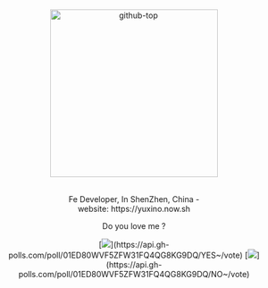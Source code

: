 <div align="center">
  <br>
  <br>
  <img src="https://user-images.githubusercontent.com/12481935/87399718-58241400-c5ea-11ea-82e6-b42bbdd5815b.png" alt="github-top" title="github-top" width="300px">
  <br>
  <br>
  <p>Fe Developer, In ShenZhen, China - <br> website: https://yuxino.now.sh</p>
  Do you love me ?

[![](https://api.gh-polls.com/poll/01ED80WVF5ZFW31FQ4QG8KG9DQ/YES~)](https://api.gh-polls.com/poll/01ED80WVF5ZFW31FQ4QG8KG9DQ/YES~/vote) [![](https://api.gh-polls.com/poll/01ED80WVF5ZFW31FQ4QG8KG9DQ/NO~)](https://api.gh-polls.com/poll/01ED80WVF5ZFW31FQ4QG8KG9DQ/NO~/vote)
</div>
